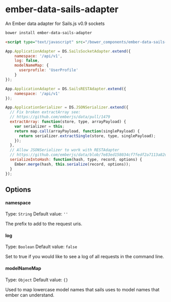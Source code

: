 ember-data-sails-adapter
========================

An Ember data adapter for Sails.js v0.9 sockets


```bash
bower install ember-data-sails-adapter
```

```html
<script type="text/javascript" src="/bower_components/ember-data-sails-adapter/sails_adapter.js"></script>
```

```javascript
App.ApplicationAdapter = DS.SailsSocketAdapter.extend({
    namespace: '/api/v1',
    log: false,
    modelNameMap: {
      userprofile: 'UserProfile'
    }
});
```

```javascript
App.ApplicationAdapter = DS.SailsRESTAdapter.extend({
    namespace: '/api/v1'
});
```

```javascript
App.ApplicationSerializer = DS.JSONSerializer.extend({
  // Fix broken extractArray see:
  // https://github.com/emberjs/data/pull/1479
  extractArray: function(store, type, arrayPayload) {
    var serializer = this;
    return map.call(arrayPayload, function(singlePayload) {
      return serializer.extractSingle(store, type, singlePayload);
    });
  },
  // Allow JSONSerializer to work with RESTAdapter
  // https://github.com/emberjs/data/blob/7e83ed158034cf7fedf2a7113a82de5d5ce67e76/packages/ember-data/lib/adapters/rest_adapter.js#L379
  serializeIntoHash: function(hash, type, record, options) {
    Ember.merge(hash, this.serialize(record, options));
  }
});
```


## Options

#### namespace
Type: `String`
Default value: `''`

The prefix to add to the request uris.

#### log
Type: `Boolean`
Default value: `false`

Set to true if you would like to see a log of all requests in the command line.

#### modelNameMap
Type: `Object`
Default value: `{}`

Used to map lowercase model names that sails uses to model names that ember can understand.
